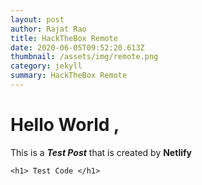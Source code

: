 ```yaml
---
layout: post
author: Rajat Rao
title: HackTheBox Remote
date: 2020-06-05T09:52:20.613Z
thumbnail: /assets/img/remote.png
category: jekyll
summary: HackTheBox Remote
---
```

# Hello World ,

This is a ***Test Post*** that is created by **Netlify**

```
<h1> Test Code </h1>
```
